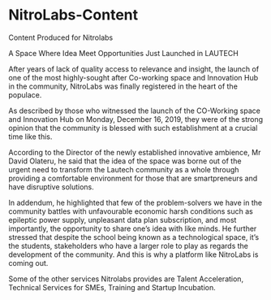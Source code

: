 # NitroLabs-Content
Content Produced for Nitrolabs

A Space Where Idea Meet Opportunities Just Launched in LAUTECH

After years of lack of quality access to relevance and insight, the launch of one of the most highly-sought after Co-working space and Innovation Hub in the community, NitroLabs was finally registered in the heart of the populace.

As described by those who witnessed the launch of the CO-Working space and Innovation Hub on Monday, December 16, 2019, they were of the strong opinion that the community is blessed with such establishment at a crucial time like this.

According to the Director of the newly established innovative ambience, Mr David Olateru, he said that the idea of the space was borne out of the urgent need to transform the Lautech community as a whole through providing a comfortable environment for those that are smartpreneurs and have disruptive solutions.

In addendum, he highlighted that few of the problem-solvers we have in the community battles with unfavourable economic harsh conditions such as epileptic power supply, unpleasant data plan subscription, and most importantly, the opportunity to share one’s idea with like minds. He further stressed that despite the school being known as a technological space, it’s the students, stakeholders who have a larger role to play as regards the development of the community. And this is why a platform like NitroLabs is coming out.

Some of the other services Nitrolabs provides are Talent Acceleration, Technical Services for SMEs, Training and Startup Incubation.

